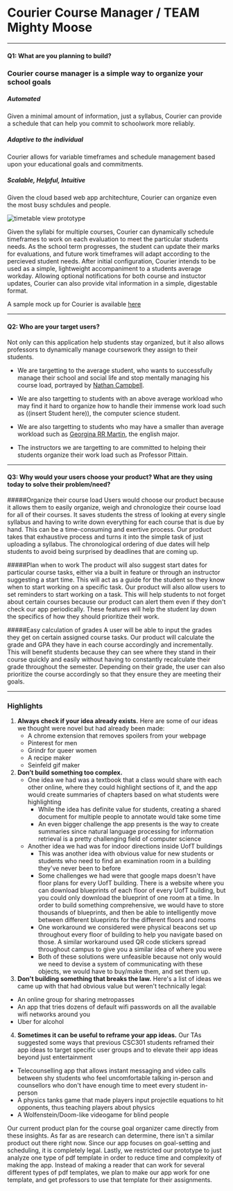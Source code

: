 # Courier Course Manager / TEAM Mighty Moose

*******
#### Q1: What are you planning to build?

### Courier course manager is a simple way to organize your school goals

##### Automated
Given a minimal amount of information, just a syllabus, Courier can provide a schedule that can help you commit to schoolwork more reliably.

##### Adaptive to the individual
Courier allows for variable timeframes and schedule management based upon your educational goals and commitments.

##### Scalable, Helpful, Intuitive
Given the cloud based web app architechture, Courier can organize even the most busy schdules and people.

![timetable view prototype](https://github.com/csc301-winter-2017/project-team-11/blob/master/deliverables/Timetable_view_prototype.png "Early prototype of base timetable view")

Given the syllabi for multiple courses, Courier can dynamically schedule timeframes to work on each evaluation to meet the particular students needs. As the school term progresses, the student can update their marks for evaluations, and future work timeframes will adapt according to the percieved student needs. 
After initial configuration, Courier intends to be used as a simple, lightweight accompaniment to a students average workday. Allowing optional notifications for both course and instuctor updates, Courier can also provide vital information in a simple, digestable format. 

A sample mock up for Courier is available [here](https://marvelapp.com/2a3a6b6/screen/24775274)
*******

#### Q2: Who are your target users?

Not only can this application help students stay organized, but it also allows professors to dynamically manage coursework they assign to their students.

* We are targetting to the average student, who wants to successfully manage their school and social life and stop mentally managing his course load, portrayed by [Nathan Campbell](https://app.xtensio.com/folio/58etyr0z).

* We are also targetting to students with an above average workload who may find it hard to organize how to handle their immense work load such as ((insert Student here)), the computer science student.

* We are also targetting to students who may have a smaller than average workload such as [Georgina RR Martin](https://app.xtensio.com/folio/xdhjp4e3), the english major.

* The instructors we are targetting to are committed to helping their students organize their work load such as Professor Pittain.

*******

#### Q3: Why would your users choose your product? What are they using today to solve their problem/need?

#####Organize their course load
Users would choose our product because it allows them to easily organize, weigh  and chronologize their course load for all of their courses. It saves students the stress of looking at every single syllabus and having to write down everything for each course that is due by hand. This can be a time-consuming and exertive process. Our product takes that exhaustive process and turns it into the simple task of just uploading a syllabus. The chronological ordering of due dates will help students to avoid being surprised by deadlines that are coming up.

#####Plan when to work
The product will also suggest start dates for particular course tasks, either via a built in feature or through an instructor suggesting a start time. This will act as a guide for the student so they know when to start working on a specific task. Our product will also allow users to set reminders to start working on a task. This will help students to not forget about certain courses because our product can alert them even if they don't check our app periodically. These features will help the student lay down the specifics of how they should prioritize their work.

#####Easy calculation of grades
A user will be able to input the grades they get on certain assigned course tasks. Our product will calculate the grade and GPA they have in each course accordingly and incrementally. This will benefit students because they can see where they stand in their course quickly and easily without having to constantly recalculate their grade throughout the semester.  Depending on their grade, the user can also prioritize the course accordingly so that they ensure they are meeting their goals. 


*******

### Highlights

1. **Always check if your idea already exists.** Here are some of our ideas we thought were novel but had already been made:
    * A chrome extension that removes spoilers from your webpage
    * Pinterest for men
    * Grindr for queer women
    * A recipe maker
    * Seinfeld gif maker
2. **Don’t build something too complex.**
    * One idea we had was a textbook that a class would share with each other online, where they could highlight sections of it, and the app would create summaries of chapters based on what students were highlighting
	    * While the idea has definite value for students, creating a shared document for multiple people to annotate would take some time
	    * An even bigger challenge the app presents is the way to create summaries since natural language processing for information retrieval is a pretty challenging field of computer science
    * Another idea we had was for indoor directions inside UofT buildings
	    * This was another idea with obvious value for new students or students who need to find an examination room in a building they've never been to before
	    * Some challenges we had were that google maps doesn't have floor plans for every UofT building. There is a website where you can download blueprints of each floor of every UofT building, but you could only download the blueprint of one room at a time. In order to build something comprehensive, we would have to store thousands of blueprints, and then be able to intelligently move between different blueprints for the different floors and rooms
	    * One workaround we considered were physical beacons set up throughout every floor of building to help you navigate based on those. A similar workaround used QR code stickers spread throughout campus to give you a similar idea of where you were
	    * Both of these solutions were unfeasible because not only would we need to devise a system of communicating with these objects, we would have to buy/make them, and set them up.
3. **Don't building something that breaks the law.** Here's a list of ideas we came up with that had obvious value but weren't technically legal:
 * An online group for sharing metropasses
 * An app that tries dozens of default wifi passwords on all the available wifi networks around you
 * Uber for alcohol
4.  **Sometimes it can be useful to reframe your app ideas.** Our TAs suggested some ways that previous CSC301 students reframed their app ideas to target specific user groups and to elevate their app ideas beyond just entertainment
  * Telecounselling app that allows instant messaging and video calls between shy students who feel uncomfortable talking in-person and counsellors who don't have enough time to meet every student in-person
  * A physics tanks game that made players input projectile equations to hit opponents, thus teaching players about physics
  * A Wolfenstein/Doom-like videogame for blind people

Our current product plan for the course goal organizer came directly from these insights. As far as are research can determine, there isn't a similar product out there right now. Since our app focuses on goal-setting and scheduling, it is completely legal. Lastly, we restricted our prototype to just analyze one type of pdf template in order to reduce time and complexity of making the app. Instead of making a reader that can work for several different types of pdf templates, we plan to make our app work for one template, and get professors to use that template for their assignments.
